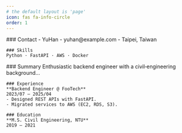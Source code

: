 ```yaml
---
# the default layout is 'page'
icon: fas fa-info-circle
order: 1
---
```

<div class="row g-4">            <!-- g-4 = column gap -->
  <!-- 左欄 -->
  <aside class="col-md-4">
    ### Contact
    - YuHan  
    - yuhan@example.com  
    - Taipei, Taiwan  

    ### Skills
    Python · FastAPI · AWS · Docker
  </aside>

  <!-- 右欄 -->
  <main class="col-md-8">
    ### Summary
    Enthusiastic backend engineer with a civil‑engineering background…

    ### Experience
    **Backend Engineer @ FooTech**  
    2023/07 – 2025/04  
    - Designed REST APIs with FastAPI.  
    - Migrated services to AWS (EC2, RDS, S3).

    ### Education
    **M.S. Civil Engineering, NTU**  
    2019 – 2021
  </main>
</div>

